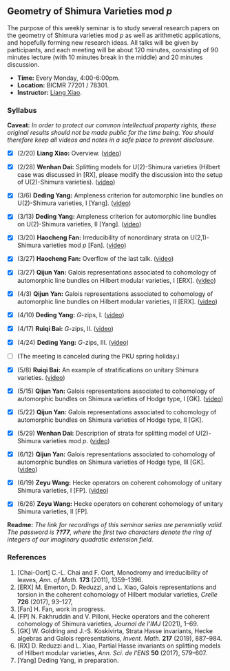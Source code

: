 ## Geometry of Shimura Varieties mod _p_

The purpose of this weekly seminar is to study several research papers on the geometry of Shimura varieties mod _p_ as well as arithmetic applications, and hopefully forming new research ideas. All talks will be given by participants, and each meeting will be about 120 minutes, consisting of 90 minutes lecture (with 10 minutes break in the middle) and 20 minutes discussion.

- **Time:** Every Monday, 4:00-6:00pm.
- **Location:** BICMR 77201 / 78301.
- **Instructor:** [Liang Xiao](https://bicmr.pku.edu.cn/~lxiao/index.htm).


### Syllabus

**Caveat:** _In order to protect our common intellectual property rights, these original results should not be made public for the time being. You should therefore keep all videos and notes in a safe place to prevent disclosure._

- [x] (2/20) **Liang Xiao:** Overview. ([video](https://disk.pku.edu.cn/#/link/13D949E223D9C4F6145E8EE3B8EFCA44?gns=53F2170B7AA748348440F4C8CA8E9BAE%2F988401E1FBD343A79D36047AA9556A60%2F92D3A1D7B20C41C580B4E193FBC06652))
- [x] (2/28) **Wenhan Dai:** Splitting models for U(2)-Shimura varieties (Hilbert case was discussed in [RX], please modify the discussion into the setup of U(2)-Shimura varieties). ([video](https://disk.pku.edu.cn/#/link/13D949E223D9C4F6145E8EE3B8EFCA44?gns=53F2170B7AA748348440F4C8CA8E9BAE%2F988401E1FBD343A79D36047AA9556A60%2FA061176617DD472B816F89CD1EEB98DA))
- [x] (3/6) **Deding Yang:** Ampleness criterion for automorphic line bundles on U(2)-Shimura varieties, I [Yang]. ([video](https://disk.pku.edu.cn/#/link/13D949E223D9C4F6145E8EE3B8EFCA44?gns=53F2170B7AA748348440F4C8CA8E9BAE%2F988401E1FBD343A79D36047AA9556A60%2F20A68DC028414D37B52AB8DFE410137D))
- [x] (3/13) **Deding Yang:** Ampleness criterion for automorphic line bundles on U(2)-Shimura varieties, II [Yang]. ([video](https://disk.pku.edu.cn/#/link/13D949E223D9C4F6145E8EE3B8EFCA44?gns=53F2170B7AA748348440F4C8CA8E9BAE%2F988401E1FBD343A79D36047AA9556A60%2F077AF8C1FDAA489F9EC49596BA44731F))
- [x] (3/20) **Haocheng Fan:** Irreducibility of nonordinary strata on U(2,1)-Shimura varieties mod _p_ [Fan]. ([video](https://disk.pku.edu.cn/#/link/13D949E223D9C4F6145E8EE3B8EFCA44?gns=53F2170B7AA748348440F4C8CA8E9BAE%2F988401E1FBD343A79D36047AA9556A60%2FC236049A4CC842109E549C1F59881D85))
- [x] (3/27) **Haocheng Fan:** Overflow of the last talk. ([video](https://disk.pku.edu.cn/#/link/13D949E223D9C4F6145E8EE3B8EFCA44?gns=53F2170B7AA748348440F4C8CA8E9BAE%2F988401E1FBD343A79D36047AA9556A60%2F62E62EFF2C584B448D67E9ED654EF869))
- [x] (3/27) **Qijun Yan:** Galois representations associated to cohomology of automorphic line bundles on Hilbert modular varieties, I [ERX]. ([video](https://disk.pku.edu.cn/#/link/13D949E223D9C4F6145E8EE3B8EFCA44?gns=53F2170B7AA748348440F4C8CA8E9BAE%2F988401E1FBD343A79D36047AA9556A60%2F565BCBAAF74D485EADFA614F59973B92))
- [x] (4/3) **Qijun Yan:** Galois representations associated to cohomology of automorphic line bundles on Hilbert modular varieties, II [ERX]. ([video](https://disk.pku.edu.cn/#/link/13D949E223D9C4F6145E8EE3B8EFCA44?gns=53F2170B7AA748348440F4C8CA8E9BAE%2F988401E1FBD343A79D36047AA9556A60%2F608A4BDDE5254DA2A9E16260399DDA33))
- [x] (4/10) **Deding Yang:** _G_-zips, I. ([video](https://disk.pku.edu.cn/#/link/13D949E223D9C4F6145E8EE3B8EFCA44?gns=53F2170B7AA748348440F4C8CA8E9BAE%2F988401E1FBD343A79D36047AA9556A60%2F4A5C24ED64A44754BB0B9AFB67906930))
- [x] (4/17) **Ruiqi Bai:** _G_-zips, II. ([video](https://disk.pku.edu.cn/#/link/13D949E223D9C4F6145E8EE3B8EFCA44?gns=53F2170B7AA748348440F4C8CA8E9BAE%2F988401E1FBD343A79D36047AA9556A60%2F56F47007A4AB4C3E8B45A3AF64FDDC94))
- [x] (4/24) **Deding Yang:** _G_-zips, III. ([video](https://disk.pku.edu.cn/#/link/13D949E223D9C4F6145E8EE3B8EFCA44?gns=53F2170B7AA748348440F4C8CA8E9BAE%2F988401E1FBD343A79D36047AA9556A60%2F6305AB67411F42D7A291428261523395))
- [ ] (The meeting is canceled during the PKU spring holiday.)
- [x] (5/8) **Ruiqi Bai:** An example of stratifications on unitary Shimura varieties. ([video]())
- [x] (5/15) **Qijun Yan:** Galois representations associated to cohomology of automorphic bundles on Shimura varieties of Hodge type, I [GK]. ([video]())
- [x] (5/22) **Qijun Yan:** Galois representations associated to cohomology of automorphic bundles on Shimura varieties of Hodge type, II [GK]. 
- [x] (5/29) **Wenhan Dai:** Description of strata for splitting model of U(2)-Shimura varieties mod _p_. ([video]())
- [x] (6/12) **Qijun Yan:** Galois representations associated to cohomology of automorphic bundles on Shimura varieties of Hodge type, III [GK]. ([video]())
- [x] (6/19) **Zeyu Wang:** Hecke operators on coherent cohomology of unitary Shimura varieties, I [FP]. ([video]())
- [x] (6/26) **Zeyu Wang:** Hecke operators on coherent cohomology of unitary Shimura varieties, II [FP]. 


**Readme:** _The link for recordings of this seminar series are perennially valid. The password is **??77**, where the first two characters denote the ring of integers of our imaginary quadratic extension field._

### References
1. [Chai-Oort] C.-L. Chai and F. Oort, Monodromy and irreducibility of leaves, _Ann. of Math._ **173** (2011), 1359–1396. 
2. [ERX] M. Emerton, D. Reduzzi, and L. Xiao, Galois representations and torsion in the coherent cohomology of Hilbert modular varieties, _Crelle_ **726** (2017), 93–127,
3. [Fan] H. Fan, work in progress.
4. [FP] N. Fakhruddin and V. Pilloni, Hecke operators and the coherent cohomology of Shimura varieties, _Journal de l'IMJ_ (2021), 1–69.
5. [GK] W. Goldring and J.-S. Koskivirta, Strata Hasse invariants, Hecke algebras and Galois representations, _Invent. Math._ **217** (2019), 887–984.
6. [RX] D. Reduzzi and L. Xiao, Partial Hasse invariants on splitting models of Hilbert modular varieties, _Ann. Sci. de l'ENS_ **50** (2017), 579–607.
7. [Yang] Deding Yang, in preparation.

